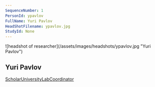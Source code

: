 ```yaml
---
SequenceNumber: 1
PersonId: ypavlov
FullName: Yuri Pavlov
HeadShotFilename: ypavlov.jpg
StudyId: None
---
```

<a name="ypavlov">
![headshot of researcher](/assets/images/headshots/ypavlov.jpg "Yuri Pavlov")

## Yuri Pavlov





[Scholar](https://scholar.google.com/citations?hl=en&user=nSM_MxUAAAAJ)[University](https://www.medizin.uni-tuebingen.de/de/das-klinikum/mitarbeiter/profil/2191)[Lab](https://yurigpavlov.com/)[Coordinator]("coordinator")